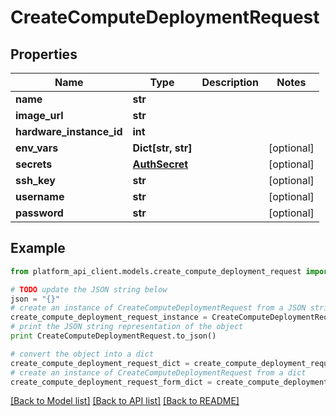 # CreateComputeDeploymentRequest


## Properties

Name | Type | Description | Notes
------------ | ------------- | ------------- | -------------
**name** | **str** |  | 
**image_url** | **str** |  | 
**hardware_instance_id** | **int** |  | 
**env_vars** | **Dict[str, str]** |  | [optional] 
**secrets** | [**AuthSecret**](AuthSecret.md) |  | [optional] 
**ssh_key** | **str** |  | [optional] 
**username** | **str** |  | [optional] 
**password** | **str** |  | [optional] 

## Example

```python
from platform_api_client.models.create_compute_deployment_request import CreateComputeDeploymentRequest

# TODO update the JSON string below
json = "{}"
# create an instance of CreateComputeDeploymentRequest from a JSON string
create_compute_deployment_request_instance = CreateComputeDeploymentRequest.from_json(json)
# print the JSON string representation of the object
print CreateComputeDeploymentRequest.to_json()

# convert the object into a dict
create_compute_deployment_request_dict = create_compute_deployment_request_instance.to_dict()
# create an instance of CreateComputeDeploymentRequest from a dict
create_compute_deployment_request_form_dict = create_compute_deployment_request.from_dict(create_compute_deployment_request_dict)
```
[[Back to Model list]](../README.md#documentation-for-models) [[Back to API list]](../README.md#documentation-for-api-endpoints) [[Back to README]](../README.md)


